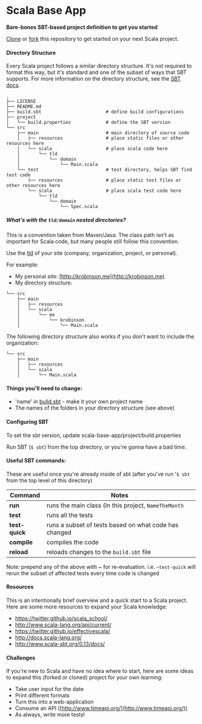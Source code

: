 # Scala Base App
**Bare-bones SBT-based project definition to get you started**

[Clone](https://help.github.com/articles/cloning-a-repository/) or [fork](https://help.github.com/articles/fork-a-repo/)
this repository to get started on your next Scala project.

#### Directory Structure
Every Scala project follows a similar directory structure. It's not required to format this way, but it's standard and one of
the subset of ways that SBT supports. For more information on the directory structure, see the [SBT docs](http://www.scala-sbt.org/0.13/docs/Directories.html).
```
.
├── LICENSE
├── README.md
├── build.sbt                        # define build configurations
├── project
│   └── build.properties             # define the SBT version
└── src
    ├── main                         # main directory of source code
    │   ├── resources                # place static files or other resources here
    │   └── scala                    # place scala code here
    │       └── tld
    │           └── domain
    │               └── Main.scala
    └── test                         # test directory, helps SBT find test code
        ├── resources                # place static test files or other resources here
        └── scala                    # place scala test code here
            └── tld
                └── domain
                    └── Spec.scala
```

##### What's with the `tld/domain` nested directories?

This is a convention taken from Maven/Java. The class path isn't as important for Scala code, but many people still
follow this convention.

Use the [tld](https://en.wikipedia.org/wiki/Top-level_domain) of your site (company, organization, project, or personal).

For example:
* My personal site: [http://krobinson.me](http://krobinson.me)
* My directory structure:
```
└── src
    ├── main
    │   ├── resources
    │   └── scala
    │       └── me
    │           └── krobinson
    │               └── Main.scala
```

The following directory structure also works if you don't want to include the organization:
```
└── src
    ├── main
    │   ├── resources
    │   └── scala
    │       └── Main.scala
```


#### Things you'll need to change:
* 'name' in [build.sbt](#) - make it your own project name
* The names of the folders in your directory structure (see above)


#### Configuring SBT

To set the sbt version, update scala-base-app/project/build.properties

Run SBT (`$ sbt`) from the top directory, or you're gonna have a bad time.

#### Useful SBT commands:
These are useful once you're already inside of sbt (after you've run '`$ sbt` from the top level of this directory)

| Command        | Notes                                                 |
| -------------- | ----------------------------------------------------- |
| **run**        | runs the main class (In this project, `NameTheMonth`  |
| **test**       | runs all the tests                                    |
| **test-quick** | runs a subset of tests based on what code has changed |
| **compile**    | compiles the code                                     |
| **reload**     | reloads changes to the `build.sbt` file               |

Note: prepend any of the above with ~ for re-evaluation. i.e. `~test-quick` will rerun the subset of affected tests every time code is changed


#### Resources

This is an intentionally brief overview and a quick start to a Scala project. Here are some more resources to expand your Scala knowledge:
* https://twitter.github.io/scala_school/
* http://www.scala-lang.org/api/current/
* https://twitter.github.io/effectivescala/
* http://docs.scala-lang.org/
* http://www.scala-sbt.org/0.13/docs/


#### Challenges

If you're new to Scala and have no idea where to start, here are some ideas to expand this (forked or cloned) project for your own learning:
* Take user input for the date
* Print different formats
* Turn this into a web-application
* Consume an API ([http://www.timeapi.org/](http://www.timeapi.org/))
* As always, write more tests!

